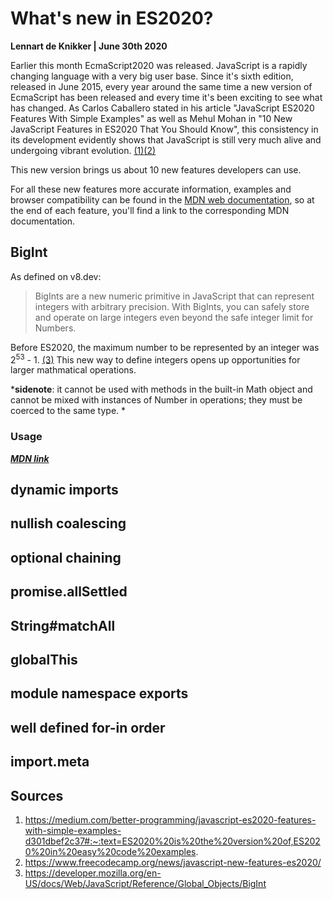 # What's new in ES2020?
**Lennart de Knikker | June 30th 2020**

Earlier this month EcmaScript2020 was released. JavaScript is a rapidly changing language with a very big user base. Since it's sixth edition, released in June 2015, every year around the same time a new version of EcmaScript has been released and every time it's been exciting to see what has changed. As Carlos Caballero stated in his article "JavaScript ES2020 Features With Simple Examples" as well as Mehul Mohan in "10 New JavaScript Features in ES2020 That You Should Know", this consistency in its development evidently shows that JavaScript is still very much alive and undergoing vibrant evolution. [(1)][1][(2)][2]

This new version brings us about 10 new features developers can use.

For all these new features more accurate information, examples and browser compatibility can be found in the [MDN web documentation](https://developer.mozilla.org/), so at the end of each feature, you'll find a link to the corresponding MDN documentation.

## BigInt
As defined on v8.dev:

> BigInts are a new numeric primitive in JavaScript that can represent integers with arbitrary precision. With BigInts, you can safely store and operate on large integers even beyond the safe integer limit for Numbers. 

Before ES2020, the maximum number to be represented by an integer was 2<sup>53</sup> - 1. [(3)][3]
This new way to define  integers opens up opportunities for larger mathmatical operations.

***sidenote**:  it cannot be used with methods in the built-in Math object and cannot be mixed with instances of Number in operations; they must be coerced to the same type. *

### Usage

***[MDN link](https://developer.mozilla.org/en-US/docs/Web/JavaScript/Reference/Global_Objects/BigInt)***


## dynamic imports

## nullish coalescing

## optional chaining

## promise.allSettled

## String#matchAll

## globalThis

## module namespace exports

## well defined for-in order

## import.meta

## Sources

1. https://medium.com/better-programming/javascript-es2020-features-with-simple-examples-d301dbef2c37#:~:text=ES2020%20is%20the%20version%20of,ES2020%20in%20easy%20code%20examples.
2. https://www.freecodecamp.org/news/javascript-new-features-es2020/
3. https://developer.mozilla.org/en-US/docs/Web/JavaScript/Reference/Global_Objects/BigInt

[1]: https://medium.com/better-programming/javascript-es2020-features-with-simple-examples-d301dbef2c37#:~:text=ES2020%20is%20the%20version%20of,ES2020%20in%20easy%20code%20examples.
[2]: https://www.freecodecamp.org/news/javascript-new-features-es2020/
[3]: https://developer.mozilla.org/en-US/docs/Web/JavaScript/Reference/Global_Objects/BigInt
